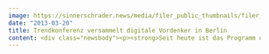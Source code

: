 ```yaml
---
image: https://sinnerschrader.news/media/filer_public_thumbnails/filer_public/2f/84/2f84dda3-83c9-4fcd-9668-e0cd52647a33/varfoldersdjk8pxf42x64d8fxslz8jcc8fc0000gnttmphfevam__480x288_q85_crop_subsampling-2_upscale.jpg
date: "2013-03-20"
title: Trendkonferenz versammelt digitale Vordenker in Berlin
content: <div class="newsbody"><p><strong>Seit heute ist das Programm der NEXT13 online&#58; Branchengrößen und internationale Innovatoren treffen sich auf führender Trendkonferenz der Digitalwirtschaft am 23. &amp; 24. April im Berliner Congress Center. Robert Scoble, Stephen Wolfram (Wolfram Alpha) und Digitalchef von Obamas datengetriebener Wiederwahlkampagne erwartet. Das gesamte Programm im Web auf <a href="http&#58;//nextberlin.eu/?cid=NEXT13-phase9-s2">nextberlin.eu</a></strong></p><p>Die digitale Revolution und der interaktive Konsument rütteln nicht nur an den Grundfesten des täglichen Lebens, sondern verändern auch die Geschäftswelt grundlegend. Welche Innovationen die kommenden 12 bis 36 Monate wirtschaftlich entscheidend prägen werden, ist auf der jährlichen Konferenz NEXT Berlin zu erfahren. In ihrem achten Jahr findet die NEXT am 23. &amp; 24. April erstmals im Berliner Congress Center statt.</p><p>Heute haben die Initiatoren von der Digitalagentur SinnerSchrader das umfangreiche Konferenzprogramm bekanntgegeben. Matthias Schrader, CEO von SinnerSchrader und Chairman der NEXT, sagt dazu&#58; „Digitale Innovationen haben heute mehr denn je radikale Auswirkungen auf jede einzelne Branche. Die NEXT macht relevante Trends greifbar, bevor sie den Mainstream erreichen und bietet die Chance, sich frühzeitig mit ihnen auseinanderzusetzen und sich mit den jeweiligen Experten zu vernetzen.”</p><p>Wie gut das funktioniert, zeigt das Beispiel des diesjährigen CeBIT-Mottos „Shareconomy”, das die NEXT bereits 2009 als Leitthema führte und in seiner heutigen Begriffsbedeutung mitprägte. Für die NEXT13 hat man sich nun ein bewusst nebulöses, fast mystisches Motto gegeben&#58; Here be Dragons. „Das Motto spielt mit dem Denkbild, dass es keine allgemeingültigen Handlungsanweisungen für Business-Entscheider mehr gibt”, sagt NEXT-Programmdirektor Peter Bihr. „Es gilt Grenzen zu überschreiten, die Zukunft auszuloten und neue Chancen zu ergreifen. Für die NEXT13 konnten wir viele Visionäre gewinnen, die mit thematischen Überblicken und praktischen Tipps mögliche Wege und erforschenswerte Gebiete im Bereich digitaler Trends aufzeigen.”</p><p>Auf drei Bühnen und in zahlreichen Workshops werden an zwei Tagen über 100 Experten ihr Wissen mit den NEXT13-Besuchern teilen. Erwartet werden etwa 2.000 Teilnehmer, darunter Vertreter großer Konzerne und Agenturen, Business-Developer, Marketing-Experten, Entwickler und Kreative sowie viele Start-ups, für deren Themen und Pitches in Zusammenarbeit mit dem Telekom-Inkubator hub&#58;raum eine eigene Bühne bereitgestellt wird. Durch das Programm führt die Programmdirektorin Monique van Dusseldorp zusammen mit Moderator, Schauspieler und Sprecher-Coach Ole Tillmann.</p><h3>Dome Stage Sessions</h3><p>Auf der Bühne im Kuppelsaal werden sich internationale Vordenker die Klinke in die Hand geben, darunter Wolfram-Alpha-Erfinder Stephen Wolfram, der CTO für Obamas Wiederwahlkampagne Harper Reed, Tech-Blogger Robert Scoble, die Zukunftsforscherin Marina Gorbis (Institute for the Future), der Grand Seigneur der Start-up-Szene, Yossi Vardi, Science-Fiction-Autor Bruce Sterling und Thomas Kiessling (Chief Innovation Officer der Telekom). In einer Session mit dem Titel „Dragonslayers” werden mit Ulrich Hegge (comdirect bank), Stanton Sugarman (Gruner + Jahr Verlag), Peter Rampling (Telefónica) und Matthias Schmidt-Pfitzner (Telekom) hochkarätige Konzern-Vertreter über die Herausforderungen diskutieren, vor die die digitale Revolution ihre Branchen stellt. Die Moderation übernimmt Jochen Wegner (ab 1. April neuer Chefredakteur von ZEIT Online).</p><p>Weitere Programmpunkte werden das Leitthema Here be Dragons aus verschiedenen Perspektiven beleuchten. Dazu Martin Recke (Konferenzleiter der NEXT Berlin)&#58; „Wir haben uns vier Schwerpunkte gesetzt. Es wird eine Session geben zum Maker Movement, die aufzeigen wird, wie neue Produktionsmöglichkeiten unsere Gesellschaft verändern werden. Das Thema neue Interfaces und Mensch-Maschine-Schnittstellen wird sich nicht auf Bildschirmoberflächen beschränken, sondern auch in Bereiche der Robotertechnik vordringen. Es wird um unsichtbar werdende Digitaltechnik gehen, und wir werden die zunehmende Bedeutung des Nutzungskontextes mit Hilfe von Robert Scoble erhellen.” Dazu stehen unter anderem folgende Sprecher auf der Bühne&#58;</p><ul><li>Maker&#58; Anab Jain (Superflux), Alice Taylor (Makielab)</li><li>Interface&#58; Limor Schweitzer (Robosavvy), Raphael Pirker (Team BlackSheep)</li><li>Invisible&#58; Dan Hill (Fabrica), David Bausola (Weavrs)</li><li>Context&#58; Robert Scoble (Rackspace), Tal Dagan (Primesense)<br/>  </li></ul><h3>White Stage</h3><p>Während auf der Dome Stage das „Bigger Picture” gezeichnet wird, liegt auf der zweiten Bühne, der White Stage, ein praktischer Fokus, der unter anderem die Präsentation interessanter Fallstudien verspricht. In der <strong>Money-Session</strong> zeigen etwa Barbara Karuth-Zelle (Allianz), Jörg Ziesche (ING-DiBa), Konstantin Wolff vom mobilen Bezahlservice Payleven und Mikko Teerenhovi vom finnischen Finanz-Start-up Holvi, wie Bank- und Payment-Systeme der Zukunft aussehen werden.</p><p>Dem <strong>Thema Service Design</strong>, zu dem SinnerSchrader seit 2012 den Konferenz-Ableger NEXT Service Design ausrichtet, widmet sich eine eigene Session mit Beiträgen der hochkarätigen Experten Birgit Mager (Service Design Network), Anne Pascual (IDEO), Louisa Heinrich (Superhuman) und Axel Averdung (SinnerSchrader). Sie wird das Thema Service Design aus wissenschaftlicher, strategischer und praktischer Sicht erläutern. Und die disruptive Kraft neuer Player im <strong>Bereich E-Commerce und Services</strong> zeigen Vertreter des DIY-Marktplatzes Etsy (Caroline Drucker), der Sharing-Plattform für Privatunterkünfte Airbnb (Gunnar Froh) und des Taxi-Konkurrenten Uber (Daniel Michalczyk).</p><p><strong>Weitere Sessions sind zu mobilen Trendthemen, kreativen Anwendungen und neuen, alltagstauglichen Roboter-Technologien geplant. </strong></p><h3>Start-up Stage</h3><p>In diesem Jahr wird die NEXT Berlin sich noch stärker auf die Gründerszene Europas fokussieren. Nach dem großen Vorjahreserfolg werden die Deutsche Telekom und ihr Inkubator hub&#58;raum dieses Mal an beiden Konferenztagen Partner des Start-up-Tracks sein. Am ersten Tag wird sich das Programm um relevante Themen für Start-ups drehen. Dort stellen sich beispielsweise Vertreter von hub&#58;raum, Wayra und TechStars den Publikumsfragen zum Thema Corporate Venturing. Mit den VCs Niko Wäsche (GMPVC), Gabriel Matuschka (Partech) und Bryce Roberts (O'Reilly AlphaTech) wird es um Finanzierungsoptionen für Start-ups gehen, und in der Session “Building Start-ups” geben Experten Gründern praktische Tipps zu Produktentwicklung, Design und Teamaufbau.</p><p>Der zweite Konferenztag gehört dann jenen Start-ups, die es ins Finale des Start-up Pitches geschafft haben. Noch bis 29. März kann die NEXT-Community ihre Favoriten auf nextberlin.eu/startups in die nächste Runde voten. Eine Jury wählt dann die 12 Finalisten aus den Top 30 der Community aus. Sie dürfen ihre Ideen dann live auf der NEXT vorstellen. Hermione Way (Newspepper, TNW) wird durch die Pitch-Sessions führen und am Ende den Favoriten der Experten-Jury zum Gewinner küren. Ihm winkt ein Preispaket im Wert von rund 20.000 Euro.</p><h3>Workshops</h3><p>Neben den drei großen Bühnen werden in über 20 Workshops businessrelevantes Hands-on-Wissen vermittelt. Agenturen wie SinnerSchrader, Interone und iCrossing werden das Programm mitgestalten, ebenso der Künstler Juha van’t Zelfde und die PR Experten Colette Ballou und Tilo Bonow. Die Berlin Geekettes und der neu gegründete Digital Club Franco-Allemand planen dort Meet-ups.</p><p><strong>Über NEXT Berlin</strong><br/>Die Konferenz NEXT Berlin hat sich in den vergangenen Jahren als wichtiger Agendasetter für die Themen der digitalen Wirtschaft in Europa etabliert. Business Developer, Marketing-Experten und Entrepreneure lassen sich in Vorträgen und Workshops zu digitalen Wirtschaftstrends von international renommierten Vordenkern und Führungskräften inspirieren. Zum achten Mal richtet die Digitalagentur SinnerSchrader die Konferenz am 23. &amp; 24. April in Berlin aus, erstmals im bcc am Berliner Alexanderplatz. Etwa 2.000 Teilnehmer werden erwartet. Schwerpunktmäßig wird sich die NEXT13 auf zwei Bühnen mit den Themen unsichtbare Technologien, neue Interfaces, mit dem Maker-Movement sowie der steigenden Relevanz unterschiedlicher Nutzungs-Kontexte befassen. Start-ups erhalten eine eigene Plattform für ihre Pitches und Themen. Der Leitgedanke der diesjährigen Konferenz lautet Here be Dragons – ein Aufruf, sich mutig in neue, unbekannte Gebiete vorzuwagen.</p><p><strong>Über SinnerSchrader</strong><br/>SinnerSchrader gehört zu den führenden Digitalagenturen in Europa. SinnerSchrader entwickelt interaktive Strategien, Plattformen und Applikationen, die radikale Beziehungen zwischen Konsumenten und Marken schaffen. In der SinnerSchrader-Gruppe arbeiten mehr als 400 Mitarbeiter an den Standorten Hamburg, Frankfurt am Main, München, Berlin, Prag und Hannover für Kunden wie Allianz, comdirect bank, Holy Fashion Group, REWE, simyo, ŠKODA, Tchibo und TUI. SinnerSchrader wurde 1996 gegründet und ist seit 1999 börsennotiert.</p><p><strong>Über Deutsche Telekom</strong><br/>Die Deutsche Telekom ist mit mehr als 131 Millionen Mobilfunkkunden sowie 33 Millionen Festnetz- und über 17 Millionen Breitbandanschlüssen eines der führenden integrierten Telekommunikationsunternehmen weltweit. Die Deutsche Telekom erschließt konsequent Wachstumsbereiche und entwickelt sich dabei ihrer Unternehmensvision „Meine erste Wahl für vernetztes Leben und Arbeiten“ folgend zunehmend zum Multiproduktunternehmen. Neben dem klassischen Anschlussgeschäft liegt der Fokus auf dem Ausbau der bereits in 2010 initiierten Innovations- und Wachstumsbereiche&#58; Mobiles Internet, Vernetztes Zuhause, Internet-Angebote, T-Systems und Cloud-Dienste sowie Intelligente Netze in den Bereichen Energie, Gesundheit und Automobil.</p><p><a class="news-backlink" href="/de/"><svg class="svg-ico svg-ico--arrow-left"><use xlink&#58;href="#arrow-down"></use></svg>Zurück zur Presse Übersicht</a></p></div>
---
```

